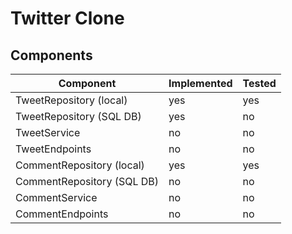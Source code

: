 # Twitter Clone

## Components

| Component                  | Implemented | Tested |
|----------------------------|-------------|--------|
| TweetRepository (local)    | yes         | yes    |
| TweetRepository (SQL DB)   | yes         | no     | 
| TweetService               | no          | no     |
| TweetEndpoints             | no          | no     |
| CommentRepository (local)  | yes         | yes    |
| CommentRepository (SQL DB) | no          | no     |
| CommentService             | no          | no     |
| CommentEndpoints           | no          | no     |
